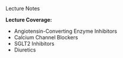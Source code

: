 Lecture Notes

**Lecture Coverage:**
- Angiotensin-Converting Enzyme Inhibitors
- Calcium Channel Blockers
- SGLT2 Inhibitors
- Diuretics